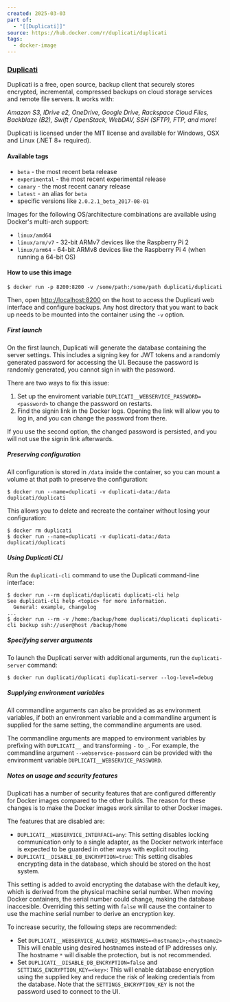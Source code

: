 ```yaml
---
created: 2025-03-03
part of:
  - "[[Duplicati]]"
source: https://hub.docker.com/r/duplicati/duplicati
tags:
  - docker-image
---
```

### [Duplicati⁠](https://duplicati.com/)

Duplicati is a free, open source, backup client that securely stores encrypted, incremental, compressed backups on cloud storage services and remote file servers. It works with:

*Amazon S3, IDrive e2, OneDrive, Google Drive, Rackspace Cloud Files, Backblaze (B2), Swift / OpenStack, WebDAV, SSH (SFTP), FTP, and more!*

Duplicati is licensed under the MIT license and available for Windows, OSX and Linux (.NET 8+ required).

#### Available tags

- `beta` - the most recent beta release
- `experimental` - the most recent experimental release
- `canary` - the most recent canary release
- `latest` - an alias for `beta`
- specific versions like `2.0.2.1_beta_2017-08-01`

Images for the following OS/architecture combinations are available using Docker's multi-arch support:

- `linux/amd64`
- `linux/arm/v7` - 32-bit ARMv7 devices like the Raspberry Pi 2
- `linux/arm64` - 64-bit ARMv8 devices like the Raspberry Pi 4 (when running a 64-bit OS)

#### How to use this image

```console
$ docker run -p 8200:8200 -v /some/path:/some/path duplicati/duplicati
```

Then, open [http://localhost:8200⁠](http://localhost:8200/) on the host to access the Duplicati web interface and configure backups. Any host directory that you want to back up needs to be mounted into the container using the `-v` option.

##### First launch

On the first launch, Duplicati will generate the database containing the server settings. This includes a signing key for JWT tokens and a randomly generated password for accessing the UI. Because the password is randomly generated, you cannot sign in with the password.

There are two ways to fix this issue:

1. Set up the enviroment variable `DUPLICATI__WEBSERVICE_PASSWORD=<password>` to change the password on restarts.
2. Find the signin link in the Docker logs. Opening the link will allow you to log in, and you can change the password from there.

If you use the second option, the changed password is persisted, and you will not use the signin link afterwards.

##### Preserving configuration

All configuration is stored in `/data` inside the container, so you can mount a volume at that path to preserve the configuration:

```console
$ docker run --name=duplicati -v duplicati-data:/data duplicati/duplicati
```

This allows you to delete and recreate the container without losing your configuration:

```console
$ docker rm duplicati
$ docker run --name=duplicati -v duplicati-data:/data duplicati/duplicati
```

##### Using Duplicati CLI

Run the `duplicati-cli` command to use the Duplicati command-line interface:

```console
$ docker run --rm duplicati/duplicati duplicati-cli help
See duplicati-cli help <topic> for more information.
  General: example, changelog
...
$ docker run --rm -v /home:/backup/home duplicati/duplicati duplicati-cli backup ssh://user@host /backup/home
```

##### Specifying server arguments

To launch the Duplicati server with additional arguments, run the `duplicati-server` command:

```console
$ docker run duplicati/duplicati duplicati-server --log-level=debug
```

##### Supplying environment variables

All commandline arguments can also be provided as as environment variables, if both an environment variable and a commandline argument is supplied for the same setting, the commandline arguments are used.

The commandline arguments are mapped to environment variables by prefixing with `DUPLICATI__` and transforming `-` to `_`. For example, the commandline argument `--webservice-password` can be provided with the environment variable `DUPLICATI__WEBSERVICE_PASSWORD`.

##### Notes on usage and security features

Duplicati has a number of security features that are configured differently for Docker images compared to the other builds. The reason for these changes is to make the Docker images work similar to other Docker images.

The features that are disabled are:

- `DUPLICATI__WEBSERVICE_INTERFACE=any`: This setting disables locking communication only to a single adapter, as the Docker network interface is expected to be guarded in other ways with explicit routing.
- `DUPLICATI__DISABLE_DB_ENCRYPTION=true`: This setting disables encrypting data in the database, which should be stored on the host system.

This setting is added to avoid encrypting the database with the default key, which is derived from the physical machine serial number. When moving Docker containers, the serial number could change, making the database inaccesible. Overriding this setting with `false` will cause the container to use the machine serial number to derive an encryption key.

To increase security, the following steps are recommended:

- Set `DUPLICATI__WEBSERVICE_ALLOWED_HOSTNAMES=<hostname1>;<hostname2>` This will enable using desired hostnames instead of IP addresses only. The hostname `*` will disable the protection, but is not recommended.
- Set `DUPLICATI__DISABLE_DB_ENCRYPTION=false` and `SETTINGS_ENCRYPTION_KEY=<key>`: This will enable database encryption using the supplied key and reduce the risk of leaking credentials from the database. Note that the `SETTINGS_ENCRYPTION_KEY` is not the password used to connect to the UI.